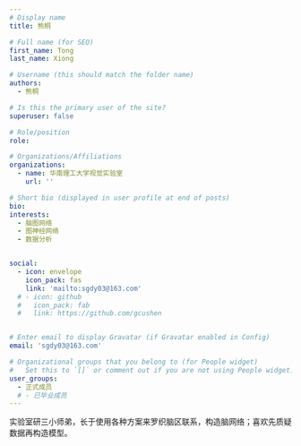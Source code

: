 ```yaml
---
# Display name
title: 熊桐

# Full name (for SEO)
first_name: Tong
last_name: Xiong

# Username (this should match the folder name)
authors:
  - 熊桐

# Is this the primary user of the site?
superuser: false

# Role/position
role: 

# Organizations/Affiliations
organizations:
  - name: 华南理工大学视觉实验室
    url: ''

# Short bio (displayed in user profile at end of posts)
bio: 
interests:
  - 脑图网络
  - 图神经网络
  - 数据分析


social:
  - icon: envelope
    icon_pack: fas
    link: 'mailto:sgdy03@163.com'
  # - icon: github
  #   icon_pack: fab
  #   link: https://github.com/gcushen


# Enter email to display Gravatar (if Gravatar enabled in Config)
email: 'sgdy03@163.com'

# Organizational groups that you belong to (for People widget)
#   Set this to `[]` or comment out if you are not using People widget.
user_groups:
  - 正式成员
  # - 已毕业成员
---
```


实验室研三小师弟，长于使用各种方案来罗织脑区联系，构造脑网络；喜欢先质疑数据再构造模型。
